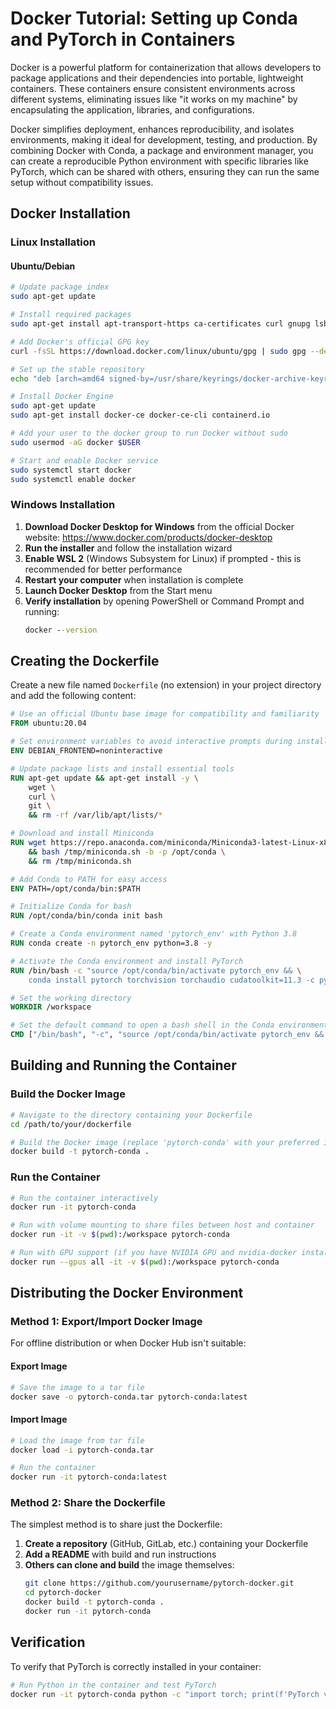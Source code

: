 # Docker Tutorial: Setting up Conda and PyTorch in Containers

Docker is a powerful platform for containerization that allows developers to package applications and their dependencies into portable, lightweight containers. These containers ensure consistent environments across different systems, eliminating issues like "it works on my machine" by encapsulating the application, libraries, and configurations.

Docker simplifies deployment, enhances reproducibility, and isolates environments, making it ideal for development, testing, and production. By combining Docker with Conda, a package and environment manager, you can create a reproducible Python environment with specific libraries like PyTorch, which can be shared with others, ensuring they can run the same setup without compatibility issues.

## Docker Installation

### Linux Installation

#### Ubuntu/Debian
```bash
# Update package index
sudo apt-get update

# Install required packages
sudo apt-get install apt-transport-https ca-certificates curl gnupg lsb-release

# Add Docker's official GPG key
curl -fsSL https://download.docker.com/linux/ubuntu/gpg | sudo gpg --dearmor -o /usr/share/keyrings/docker-archive-keyring.gpg

# Set up the stable repository
echo "deb [arch=amd64 signed-by=/usr/share/keyrings/docker-archive-keyring.gpg] https://download.docker.com/linux/ubuntu $(lsb_release -cs) stable" | sudo tee /etc/apt/sources.list.d/docker.list > /dev/null

# Install Docker Engine
sudo apt-get update
sudo apt-get install docker-ce docker-ce-cli containerd.io

# Add your user to the docker group to run Docker without sudo
sudo usermod -aG docker $USER

# Start and enable Docker service
sudo systemctl start docker
sudo systemctl enable docker
```

### Windows Installation

1. **Download Docker Desktop for Windows** from the official Docker website: https://www.docker.com/products/docker-desktop
2. **Run the installer** and follow the installation wizard
3. **Enable WSL 2** (Windows Subsystem for Linux) if prompted - this is recommended for better performance
4. **Restart your computer** when installation is complete
5. **Launch Docker Desktop** from the Start menu
6. **Verify installation** by opening PowerShell or Command Prompt and running:
   ```cmd
   docker --version
   ```

## Creating the Dockerfile

Create a new file named `Dockerfile` (no extension) in your project directory and add the following content:

```dockerfile
# Use an official Ubuntu base image for compatibility and familiarity
FROM ubuntu:20.04

# Set environment variables to avoid interactive prompts during installation
ENV DEBIAN_FRONTEND=noninteractive

# Update package lists and install essential tools
RUN apt-get update && apt-get install -y \
    wget \
    curl \
    git \
    && rm -rf /var/lib/apt/lists/*

# Download and install Miniconda
RUN wget https://repo.anaconda.com/miniconda/Miniconda3-latest-Linux-x86_64.sh -O /tmp/miniconda.sh \
    && bash /tmp/miniconda.sh -b -p /opt/conda \
    && rm /tmp/miniconda.sh

# Add Conda to PATH for easy access
ENV PATH=/opt/conda/bin:$PATH

# Initialize Conda for bash
RUN /opt/conda/bin/conda init bash

# Create a Conda environment named 'pytorch_env' with Python 3.8
RUN conda create -n pytorch_env python=3.8 -y

# Activate the Conda environment and install PyTorch
RUN /bin/bash -c "source /opt/conda/bin/activate pytorch_env && \
    conda install pytorch torchvision torchaudio cudatoolkit=11.3 -c pytorch -y"

# Set the working directory
WORKDIR /workspace

# Set the default command to open a bash shell in the Conda environment
CMD ["/bin/bash", "-c", "source /opt/conda/bin/activate pytorch_env && bash"]
```

## Building and Running the Container

### Build the Docker Image
```bash
# Navigate to the directory containing your Dockerfile
cd /path/to/your/dockerfile

# Build the Docker image (replace 'pytorch-conda' with your preferred image name)
docker build -t pytorch-conda .
```

### Run the Container
```bash
# Run the container interactively
docker run -it pytorch-conda

# Run with volume mounting to share files between host and container
docker run -it -v $(pwd):/workspace pytorch-conda

# Run with GPU support (if you have NVIDIA GPU and nvidia-docker installed)
docker run --gpus all -it -v $(pwd):/workspace pytorch-conda
```

## Distributing the Docker Environment

### Method 1: Export/Import Docker Image

For offline distribution or when Docker Hub isn't suitable:

#### Export Image
```bash
# Save the image to a tar file
docker save -o pytorch-conda.tar pytorch-conda:latest
```

#### Import Image
```bash
# Load the image from tar file
docker load -i pytorch-conda.tar

# Run the container
docker run -it pytorch-conda:latest
```

### Method 2: Share the Dockerfile

The simplest method is to share just the Dockerfile:

1. **Create a repository** (GitHub, GitLab, etc.) containing your Dockerfile
2. **Add a README** with build and run instructions
3. **Others can clone and build** the image themselves:
   ```bash
   git clone https://github.com/yourusername/pytorch-docker.git
   cd pytorch-docker
   docker build -t pytorch-conda .
   docker run -it pytorch-conda
   ```


## Verification

To verify that PyTorch is correctly installed in your container:

```bash
# Run Python in the container and test PyTorch
docker run -it pytorch-conda python -c "import torch; print(f'PyTorch version: {torch.__version__}'); print(f'CUDA available: {torch.cuda.is_available()}')"
```

